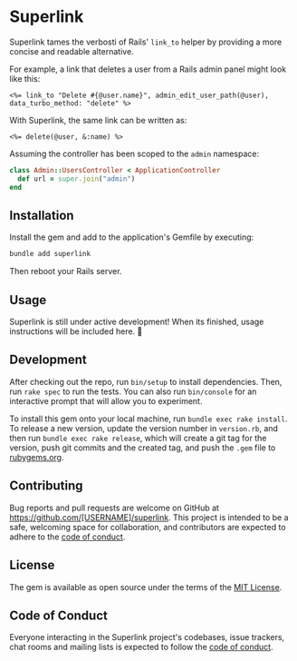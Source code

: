 # Superlink

Superlink tames the verbosti of Rails' `link_to` helper by providing a more concise and readable alternative.

For example, a link that deletes a user from a Rails admin panel might look like this:

```erb
<%= link_to "Delete #{@user.name}", admin_edit_user_path(@user), data_turbo_method: "delete" %>
```

With Superlink, the same link can be written as:

```erb
<%= delete(@user, &:name) %>
```

Assuming the controller has been scoped to the `admin` namespace:

```ruby
class Admin::UsersController < ApplicationController
  def url = super.join("admin")
end
```

## Installation

Install the gem and add to the application's Gemfile by executing:

```bash
bundle add superlink
```

Then reboot your Rails server.

## Usage

Superlink is still under active development! When its finished, usage instructions will be included here. 🤠

## Development

After checking out the repo, run `bin/setup` to install dependencies. Then, run `rake spec` to run the tests. You can also run `bin/console` for an interactive prompt that will allow you to experiment.

To install this gem onto your local machine, run `bundle exec rake install`. To release a new version, update the version number in `version.rb`, and then run `bundle exec rake release`, which will create a git tag for the version, push git commits and the created tag, and push the `.gem` file to [rubygems.org](https://rubygems.org).

## Contributing

Bug reports and pull requests are welcome on GitHub at https://github.com/[USERNAME]/superlink. This project is intended to be a safe, welcoming space for collaboration, and contributors are expected to adhere to the [code of conduct](https://github.com/[USERNAME]/superlink/blob/main/CODE_OF_CONDUCT.md).

## License

The gem is available as open source under the terms of the [MIT License](https://opensource.org/licenses/MIT).

## Code of Conduct

Everyone interacting in the Superlink project's codebases, issue trackers, chat rooms and mailing lists is expected to follow the [code of conduct](https://github.com/[USERNAME]/superlink/blob/main/CODE_OF_CONDUCT.md).
